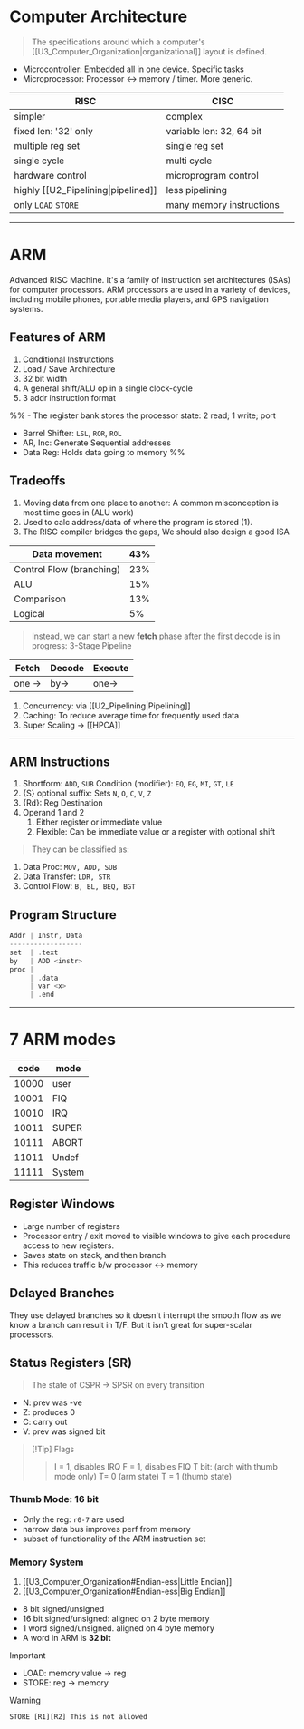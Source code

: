 # Computer Architecture

> The specifications around which a computer's [[U3_Computer_Organization|organizational]] layout is defined.

- Microcontroller: Embedded all in one device. Specific tasks
- Microprocessor: Processor <-> memory / timer. More generic.

| RISC                                | CISC                     |
| ----------------------------------- | ------------------------ |
| simpler                             | complex                  |
| fixed len: '32' only                | variable len: 32, 64 bit |
| multiple reg set                    | single reg set           |
| single cycle                        | multi cycle              |
| hardware control                    | microprogram control     |
| highly [[U2_Pipelining\|pipelined]] | less pipelining          |
| only `LOAD` `STORE`                 | many memory instructions |

---

# ARM

Advanced RISC Machine. It's a family of instruction set architectures (ISAs) for computer processors. ARM processors are used in a variety of devices, including mobile phones, portable media players, and GPS navigation systems.

## Features of ARM

1. Conditional Instrutctions
2. Load / Save Architecture
3. 32 bit width
4. A general shift/ALU op in a single clock-cycle
5. 3 addr instruction format

%% - The register bank stores the processor state: 2 read; 1 write; port

- Barrel Shifter: `LSL`, `ROR`, `ROL`
- AR, Inc: Generate Sequential addresses
- Data Reg: Holds data going to memory
 %%

## Tradeoffs

1. Moving data from one place to another: A common misconception is most time goes in (ALU work)
2. Used to calc address/data of where the program is stored (1).
3. The RISC compiler bridges the gaps, We should also design a good ISA

| Data movement            | 43% |
| ------------------------ | --- |
| Control Flow (branching) | 23% |
| ALU                      | 15% |
| Comparison               | 13% |
| Logical                  | 5%  |

> Instead, we can start a new **fetch** phase after the first decode is in progress: 3-Stage Pipeline

| Fetch  | Decode | Execute |
| ------ | ------ | ------- |
| one -> | by->   | one->   |

1. Concurrency: via [[U2_Pipelining|Pipelining]]
2. Caching: To reduce average time for frequently used data
3. Super Scaling -> [[HPCA]]

---

## ARM Instructions

1. Shortform: `ADD`, `SUB`
	Condition (modifier): `EQ`, `EG`, `MI`, `GT`, `LE`
2. {S} optional suffix: Sets `N`, `O`, `C`, `V`, `Z`
3. {Rd}: Reg Destination
4. Operand 1 and 2
	1. Either register or immediate value
	2. Flexible: Can be immediate value or a register with optional shift

> They can be classified as:

1. Data Proc: `MOV, ADD, SUB`
2. Data Transfer: `LDR, STR`
3. Control Flow: `B, BL, BEQ, BGT`

## Program Structure

```c
Addr | Instr, Data
------------------
set	 | .text
by 	 | ADD <instr>
proc |
	 | .data
	 | var <x>
	 | .end
```

---

# 7 ARM modes

| code  | mode   |
| ----- | ------ |
| 10000 | user   |
| 10001 | FIQ    |
| 10010 | IRQ    |
| 10011 | SUPER  |
| 10111 | ABORT  |
| 11011 | Undef  |
| 11111 | System |

## Register Windows

- Large number of registers
- Processor entry / exit moved to visible windows to give each procedure access to new registers.
- Saves state on stack, and then branch
- This reduces traffic b/w processor <-> memory

## Delayed Branches

They use delayed branches so it doesn't interrupt the smooth flow as we know a branch can result in T/F. But it isn't great for super-scalar processors.

## Status Registers (SR)

> The state of CSPR -> SPSR on every transition

- N: prev was -ve
- Z: produces 0
- C: carry out
- V: prev was signed bit

> [!Tip] Flags
>
> >  I = 1, disables IRQ
> >  F = 1, disables FIQ
> >  T bit: (arch with thumb mode only)
> > 	 T= 0 (arm state)
> > 	 T = 1 (thumb state)

### Thumb Mode: 16 bit

- Only the reg: `r0-7` are used
- narrow data bus improves perf from memory
- subset of functionality of the ARM instruction set

### Memory System

1. [[U3_Computer_Organization#Endian-ess|Little Endian]]
2. [[U3_Computer_Organization#Endian-ess|Big Endian]]

- 8 bit signed/unsigned
- 16 bit signed/unsigned: aligned on 2 byte memory
- 1 word signed/unsigned. aligned on 4 byte memory
- A word in ARM is **32 bit**

> [!Important]
> - LOAD: memory value -> reg
> - STORE: reg -> memory

> [!warning]
>
> `STORE [R1][R2] This is not allowed`